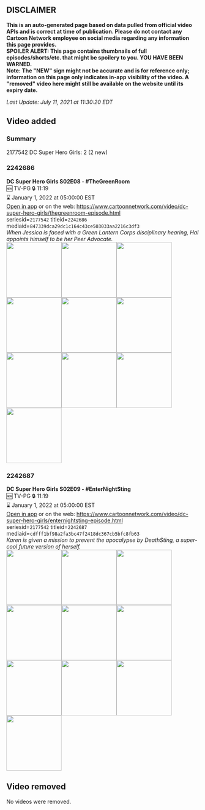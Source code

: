 ## DISCLAIMER
**This is an auto-generated page based on data pulled from official video APIs and is correct at time of publication. Please do not contact any Cartoon Network employee on social media regarding any information this page provides.**  
**SPOILER ALERT: This page contains thumbnails of full episodes/shorts/etc. that might be spoilery to you. YOU HAVE BEEN WARNED.**  
**Note: The "NEW" sign might not be accurate and is for reference only; information on this page only indicates in-app visibility of the video. A "removed" video here might still be available on the website until its expiry date.**  

_Last Update: July 11, 2021 at 11:30:20 EDT_
## Video added
### Summary
2177542 DC Super Hero Girls: 2 (2 new)  
### 2242686
**DC Super Hero Girls S02E08 - #TheGreenRoom**  
🆕 TV-PG 🔒 11:19  
⌛ January 1, 2022 at 05:00:00 EST  
[Open in app](https://cnvideo.sercomkc.org/redirector.html?type=cnapp&seriesid=2177542&titleid=2242686&mediaid=847339dca29dc1c164c43ce503033aa2216c3df3) or on the web: https://www.cartoonnetwork.com/video/dc-super-hero-girls/thegreenroom-episode.html  
seriesid=`2177542` titleid=`2242686` mediaid=`847339dca29dc1c164c43ce503033aa2216c3df3`  
_When Jessica is faced with a Green Lantern Corps disciplinary hearing, Hal appoints himself to be her Peer Advocate._  
<a href="https://s3.amazonaws.com/cartoonorchestrator/2242686_001_1280x720.jpg"><img src="https://s3.amazonaws.com/cartoonorchestrator/2242686_001_640x360.jpg" height="144px" /></a><a href="https://s3.amazonaws.com/cartoonorchestrator/2242686_002_1280x720.jpg"><img src="https://s3.amazonaws.com/cartoonorchestrator/2242686_002_640x360.jpg" height="144px" /></a><a href="https://s3.amazonaws.com/cartoonorchestrator/2242686_003_1280x720.jpg"><img src="https://s3.amazonaws.com/cartoonorchestrator/2242686_003_640x360.jpg" height="144px" /></a><a href="https://s3.amazonaws.com/cartoonorchestrator/2242686_004_1280x720.jpg"><img src="https://s3.amazonaws.com/cartoonorchestrator/2242686_004_640x360.jpg" height="144px" /></a><a href="https://s3.amazonaws.com/cartoonorchestrator/2242686_005_1280x720.jpg"><img src="https://s3.amazonaws.com/cartoonorchestrator/2242686_005_640x360.jpg" height="144px" /></a><a href="https://s3.amazonaws.com/cartoonorchestrator/2242686_006_1280x720.jpg"><img src="https://s3.amazonaws.com/cartoonorchestrator/2242686_006_640x360.jpg" height="144px" /></a><a href="https://s3.amazonaws.com/cartoonorchestrator/2242686_007_1280x720.jpg"><img src="https://s3.amazonaws.com/cartoonorchestrator/2242686_007_640x360.jpg" height="144px" /></a><a href="https://s3.amazonaws.com/cartoonorchestrator/2242686_008_1280x720.jpg"><img src="https://s3.amazonaws.com/cartoonorchestrator/2242686_008_640x360.jpg" height="144px" /></a><a href="https://s3.amazonaws.com/cartoonorchestrator/2242686_009_1280x720.jpg"><img src="https://s3.amazonaws.com/cartoonorchestrator/2242686_009_640x360.jpg" height="144px" /></a><a href="https://s3.amazonaws.com/cartoonorchestrator/2242686_010_1280x720.jpg"><img src="https://s3.amazonaws.com/cartoonorchestrator/2242686_010_640x360.jpg" height="144px" /></a>
### 2242687
**DC Super Hero Girls S02E09 - #EnterNightSting**  
🆕 TV-PG 🔒 11:19  
⌛ January 1, 2022 at 05:00:00 EST  
[Open in app](https://cnvideo.sercomkc.org/redirector.html?type=cnapp&seriesid=2177542&titleid=2242687&mediaid=cdfff1bf98a2fa3bc47f2418dc367cb5bfc8fb63) or on the web: https://www.cartoonnetwork.com/video/dc-super-hero-girls/enternightsting-episode.html  
seriesid=`2177542` titleid=`2242687` mediaid=`cdfff1bf98a2fa3bc47f2418dc367cb5bfc8fb63`  
_Karen is given a mission to prevent the apocalypse by DeathSting, a super-cool future version of herself._  
<a href="https://s3.amazonaws.com/cartoonorchestrator/2242687_001_1280x720.jpg"><img src="https://s3.amazonaws.com/cartoonorchestrator/2242687_001_640x360.jpg" height="144px" /></a><a href="https://s3.amazonaws.com/cartoonorchestrator/2242687_002_1280x720.jpg"><img src="https://s3.amazonaws.com/cartoonorchestrator/2242687_002_640x360.jpg" height="144px" /></a><a href="https://s3.amazonaws.com/cartoonorchestrator/2242687_003_1280x720.jpg"><img src="https://s3.amazonaws.com/cartoonorchestrator/2242687_003_640x360.jpg" height="144px" /></a><a href="https://s3.amazonaws.com/cartoonorchestrator/2242687_004_1280x720.jpg"><img src="https://s3.amazonaws.com/cartoonorchestrator/2242687_004_640x360.jpg" height="144px" /></a><a href="https://s3.amazonaws.com/cartoonorchestrator/2242687_005_1280x720.jpg"><img src="https://s3.amazonaws.com/cartoonorchestrator/2242687_005_640x360.jpg" height="144px" /></a><a href="https://s3.amazonaws.com/cartoonorchestrator/2242687_006_1280x720.jpg"><img src="https://s3.amazonaws.com/cartoonorchestrator/2242687_006_640x360.jpg" height="144px" /></a><a href="https://s3.amazonaws.com/cartoonorchestrator/2242687_007_1280x720.jpg"><img src="https://s3.amazonaws.com/cartoonorchestrator/2242687_007_640x360.jpg" height="144px" /></a><a href="https://s3.amazonaws.com/cartoonorchestrator/2242687_008_1280x720.jpg"><img src="https://s3.amazonaws.com/cartoonorchestrator/2242687_008_640x360.jpg" height="144px" /></a><a href="https://s3.amazonaws.com/cartoonorchestrator/2242687_009_1280x720.jpg"><img src="https://s3.amazonaws.com/cartoonorchestrator/2242687_009_640x360.jpg" height="144px" /></a><a href="https://s3.amazonaws.com/cartoonorchestrator/2242687_010_1280x720.jpg"><img src="https://s3.amazonaws.com/cartoonorchestrator/2242687_010_640x360.jpg" height="144px" /></a>
## Video removed
No videos were removed.  

